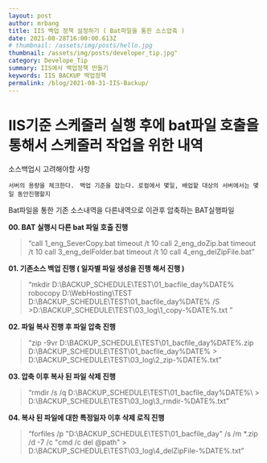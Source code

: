 ```yaml
---
layout: post
author: mrbang
title: IIS 백업 정책 설정하기 ( Bat파일을 통한 소스압축 )
date: 2021-08-28T16:00:00.613Z
# thumbnail: /assets/img/posts/hello.jpg
thumbnail: /assets/img/posts/developer_tip.jpg"
category: Develope_Tip
summary: IIS에서 백업정책 만들기   
keywords: IIS BACKUP 백업정책 
permalink: /blog/2021-08-31-IIS-Backup/
---
```

# IIS기준 스케줄러 실행 후에 bat파일 호출을 통해서 스케줄러 작업을 위한 내역 

소스백업시 고려해야할 사항 

 `서버의 용량을 체크한다. `
 `백업 기준을 잡는다. 로컬에서 몇일, 배업할 대상의 서버에서는 몇일 동안진행할지 `

Bat파일을 통한 기존 소스내역을 다른내역으로 이관후 압축하는 BAT실행파일

**00. BAT 실행시 다른 bat 파일 호출 진행** 

> “call 1_eng_SeverCopy.bat
timeout /t 10
call 2_eng_doZip.bat
timeout /t 10
call 3_eng_delFolder.bat
timeout /t 10
call 4_eng_delZipFile.bat”

**01. 기존소스 백업 진행 ( 일자별 파일 생성을 진행 해서 진행 )** 

> “mkdir D:\BACKUP_SCHEDULE\TEST\01_bacfile_day\%DATE%
robocopy D:\WebHosting\TEST D:\BACKUP_SCHEDULE\TEST\01_bacfile_day\%DATE% /S >D:\BACKUP_SCHEDULE\TEST\03_log\1_copy-%DATE%.txt ”


**02. 파일 복사 진행 후 파일 압축 진행** 

> “zip -9vr D:\BACKUP_SCHEDULE\TEST\01_bacfile_day\%DATE%.zip D:\BACKUP_SCHEDULE\TEST\01_bacfile_day\%DATE% > D:\BACKUP_SCHEDULE\TEST\03_log\2_zip-%DATE%.txt”


**03. 압축 이후 복사 된 파일 삭제 진행** 

> “rmdir /s /q D:\BACKUP_SCHEDULE\TEST\01_bacfile_day\%DATE%\ > D:\BACKUP_SCHEDULE\TEST\03_log\3_rmdir-%DATE%.txt”


**04. 복사 된 파일에 대한 특정일자 이후 삭제 로직 진행** 

> “forfiles /p "D:\BACKUP_SCHEDULE\TEST\01_bacfile_day" /s /m *.zip /d -7 /c "cmd /c del @path" > D:\BACKUP_SCHEDULE\TEST\03_log\4_delZipFile-%DATE%.txt”

